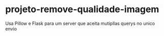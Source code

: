 # projeto-remove-qualidade-imagem
Usa Pillow e Flask para um server que aceita mutipllas querys no unico envio 

